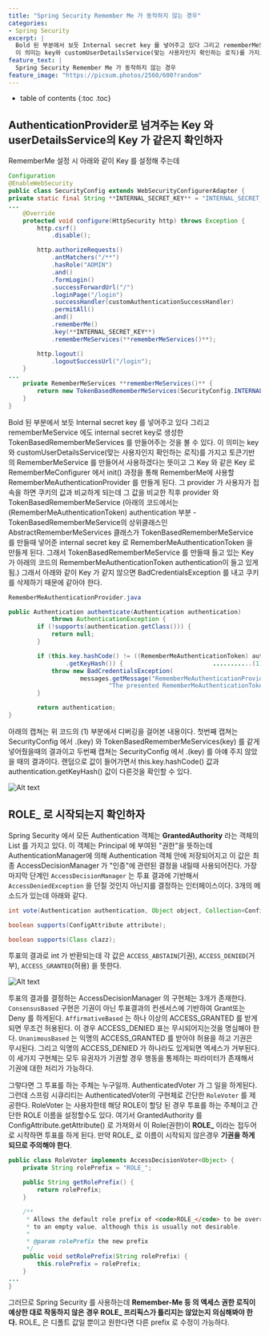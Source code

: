 ```yaml
---
title: "Spring Security Remember Me 가 동작하지 않는 경우"
categories: 
- Spring Security
excerpt: |
  Bold 된 부분에서 보듯 Internal secret key 를 넣어주고 있다 그리고 rememberMeService 에도 internal secret key로 생성한 TokenBasedRememberMeServices 를 만들어주는 것을 볼 수 있다.
  이 의미는 key와 customUserDetailsService(맞는 사용자인지 확인하는 로직)를 가지고 토큰기반의 RememberMeService 를 만들어서 사용하겠다는 뜻이고 그 Key 와 같은 Key 로 RememberMeConfigurer 에서 init() 과정을 통해 
feature_text: |
  Spring Security Remember Me 가 동작하지 않는 경우
feature_image: "https://picsum.photos/2560/600?random"
---
```



* table of contents
{:toc .toc}

## AuthenticationProvider로 넘겨주는 Key 와 userDetailsService의 Key 가 같은지 확인하자
RememberMe 설정 시 아래와 같이 Key 를 설정해 주는데 
``` java
Configuration
@EnableWebSecurity
public class SecurityConfig extends WebSecurityConfigurerAdapter {
private static final String **INTERNAL_SECRET_KEY** = "INTERNAL_SECRET_KEY";
...
	@Override
    protected void configure(HttpSecurity http) throws Exception {
        http.csrf()
            .disable();

        http.authorizeRequests()
            .antMatchers("/**")
            .hasRole("ADMIN")
            .and()
            .formLogin()
            .successForwardUrl("/")
            .loginPage("/login")
            .successHandler(customAuthenticationSuccessHandler)
            .permitAll()
            .and()
            .rememberMe()
            .key(**INTERNAL_SECRET_KEY**)
            .rememberMeServices(**rememberMeServices()**);

        http.logout()
            .logoutSuccessUrl("/login");
    }
...
	private RememberMeServices **rememberMeServices()** {
        return new TokenBasedRememberMeServices(SecurityConfig.INTERNAL_SECRET_KEY, customUserDetailsService);
    }
}
```
Bold 된 부분에서 보듯 Internal secret key 를 넣어주고 있다 그리고 rememberMeService 에도 internal secret key로 생성한 TokenBasedRememberMeServices 를 만들어주는 것을 볼 수 있다.
이 의미는 key와 customUserDetailsService(맞는 사용자인지 확인하는 로직)를 가지고 토큰기반의 RememberMeService 를 만들어서 사용하겠다는 뜻이고 그 Key 와 같은 Key 로 RememberMeConfigurer 에서 init() 과정을 통해 RememberMe에 사용할 RememberMeAuthenticationProvider 를 만들게 된다.  그 provider 가 사용자가 접속을 하면 쿠키의 값과 비교하게 되는데 그 값을 비교한 직후 provider 와 TokenBasedRememberMeService (아래의 코드에서는 (RememberMeAuthenticationToken) authentication 부분 - TokenBasedRememberMeService의 상위클래스인 AbstractRememberMeServices 클래스가 TokenBasedRememberMeService 를 만들때 넣어준 internal secret key 로 RememberMeAuthenticationToken 을 만들게 된다. 그래서 TokenBasedRememberMeService 를 만들때 들고 있는 Key 가 아래의 코드의 RememberMeAuthenticationToken authentication이 들고 있게 됨.) 그래서 아래와 같이 Key 가 같지 않으면 BadCredentialsException 를 내고 쿠키를 삭제하기 때문에 같아야 한다.

``` java
RememberMeAuthenticationProvider.java

public Authentication authenticate(Authentication authentication)
			throws AuthenticationException {
		if (!supports(authentication.getClass())) {
			return null;
		}

		if (this.key.hashCode() != ((RememberMeAuthenticationToken) authentication)
				.getKeyHash()) {                         ...........(1)
			throw new BadCredentialsException(
					messages.getMessage("RememberMeAuthenticationProvider.incorrectKey",
							"The presented RememberMeAuthenticationToken does not contain the expected key"));
		}

		return authentication;
}
```

아래의 캡쳐는 위 코드의 (1) 부분에서 디버깅을 걸어본 내용이다. 첫번째 캡쳐는 SecurityConfig 에서 .(key) 와 TokenBasedRememberMeServices(key) 를 같게 넣어줬을때의 결과이고 두번째 캡쳐는 SecurityConfig 에서 .(key) 를 아얘 주지 않았을 때의 결과이다. 랜덤으로 값이 들어가면서 this.key.hashCode() 값과 authentication.getKeyHash() 값이 다른것을 확인할 수 있다.

![Alt text](https://monosnap.com/image/fgblibpKJgdrIl79rTfFsG9OEBgygq)


## ROLE_ 로 시작되는지 확인하자

Spring Security 에서 모든 Authentication 객체는 **GrantedAuthority** 라는 객체의 List 를 가지고 있다. 이 객체는 Principal 에 부여된 "권한"을 뜻하는데 AuthenticationManager에 의해 Authentication 객체 안에 저장되어지고 이 값은 최종 AccessDecisionManager 가 "인증"에 관련된 결정을 내릴때 사용되어진다.
가장 마지막 단계인 `AccessDecisionManager` 는 투표 결과에 기반해서 `AccessDeniedException` 을 던질 것인지 아닌지를 결정하는 인터페이스이다. 3개의 메소드가 있는데 아래와 같다.
``` java
int vote(Authentication authentication, Object object, Collection<ConfigAttribute> attrs);

boolean supports(ConfigAttribute attribute);

boolean supports(Class clazz);
```
투표의 결과로 int 가 반환되는데 각 값은 `ACCESS_ABSTAIN`(기권),  `ACCESS_DENIED`(거부),  `ACCESS_GRANTED`(허용) 을 뜻한다. 

![Alt text](https://monosnap.com/image/PkaWbpM8Q66CNiwowYXhHKpyo2exDa)

투표의 결과를 결정하는 AccessDecisionManager 의 구현체는 3개가 존재한다.  `ConsensusBased` 구현은 기권이 아닌 투표결과의 컨센서스에 기반하여 Grant또는 Deny 를 하게된다. `AffirmativeBased` 는 하나 이상의 ACCESS_GRANTED 를 받게되면 무조건 허용된다. 이 경우 ACCESS_DENIED 표는 무시되어지는것을 명심해야 한다. `UnanimousBased` 는 익명의 ACCESS_GRANTED 를 받아야 허용을 하고 기권은 무시된다. 그리고 익명의 ACCESS_DENIED 가 하나라도 있게되면 엑세스가 거부된다. 이 세가지 구현체는 모두 유권자가 기권할 경우 행동을 통제하는 파라미터가 존재해서 기권에 대한 처리가 가능하다.

그렇다면 그 투표를 하는 주체는 누구일까. 
AuthenticatedVoter 가 그 일을 하게된다. 그런데 스프링 시큐리티는 AuthenticatedVoter의 구현체로 간단한 `RoleVoter` 를 제공한다. RoleVoter 는 사용자한테 해당 ROLE이 할당 된 경우 투표를 하는 주체이고 간단한 ROLE 이름을 설정할수도 있다. 여기서  GrantedAuthority 를  ConfigAttribute.getAttribute() 로 가져와서 이 Role(권한)이 **ROLE_** 이라는 접두어로 시작하면 투표를 하게 된다. 만약 ROLE_ 로 이름이 시작되지 않은경우 **기권을 하게 되므로 주의해야 한다**. 
``` java
public class RoleVoter implements AccessDecisionVoter<Object> {
	private String rolePrefix = "ROLE_";

	public String getRolePrefix() {
		return rolePrefix;
	}

	/**
	 * Allows the default role prefix of <code>ROLE_</code> to be overridden. May be set
	 * to an empty value, although this is usually not desirable.
	 *
	 * @param rolePrefix the new prefix
	 */
	public void setRolePrefix(String rolePrefix) {
		this.rolePrefix = rolePrefix;
	}
...
}
```

그러므로 Spring Security 를 사용하는데 **Remember-Me 등 의 엑세스 권한 로직이 예상한 대로 작동하지 않은 경우 ROLE_ 프리픽스가 틀리지는 않았는지 의심해봐야 한다.** ROLE_ 은 디폴트 값일 뿐이고 원한다면 다른 prefix 로 수정이 가능하다.
